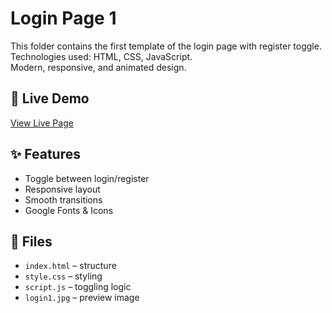 # Login Page 1

This folder contains the first template of the login page with register toggle.  
Technologies used: HTML, CSS, JavaScript.  
Modern, responsive, and animated design.

## 🔗 Live Demo  
[View Live Page](https://atharvavdeo.github.io/login_pages)

## ✨ Features

- Toggle between login/register
- Responsive layout
- Smooth transitions
- Google Fonts & Icons

## 📁 Files

- `index.html` – structure  
- `style.css` – styling  
- `script.js` – toggling logic  
- `login1.jpg` – preview image